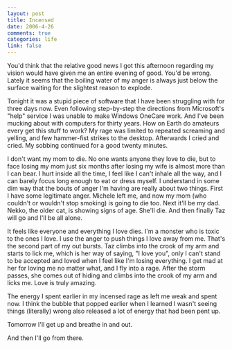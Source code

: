 ```yaml
--- 
layout: post
title: Incensed
date: 2006-4-26
comments: true
categories: life
link: false
---
```

You'd think that the relative good news I got this afternoon regarding my vision would have given me an entire evening of good. You'd be wrong. Lately it seems that the boiling water of my anger is always just below the surface waiting for the slightest reason to explode.

Tonight it was a stupid piece of software that I have been struggling with for three days now. Even following step-by-step the directions from Microsoft's "help" service I was unable to make Windows OneCare work. And I've been mucking about with computers for thirty years. How on Earth do amateurs every get this stuff to work? My rage was limited to repeated screaming and yelling, and few hammer-fist strikes to the desktop. Afterwards I cried and cried. My sobbing continued for a good twenty minutes.

I don't want my mom to die. No one wants anyone they love to die, but to face losing my mom just six months after losing my wife is almost more than I can bear. I hurt inside all the time, I feel like I can't inhale all the way, and I can barely focus long enough to eat or dress myself. I understand in some dim way that the bouts of anger I'm having are really about two things. First I have some legitimate anger. Michele left me, and now my mom (who couldn't or wouldn't stop smoking) is going to die too. Next it'll be my dad. Nekko, the older cat, is showing signs of age. She'll die. And then finally Taz will go and I'll be all alone.

It feels like everyone and everything I love dies. I'm a monster who is toxic to the ones I love. I use the anger to push things I love away from me. That's the second part of my out bursts. Taz climbs into the crook of my arm and starts to lick me, which is her way of saying, "I love you", only I can't stand to be accepted and loved when I feel like I'm losing everything. I get mad at her for loving me no matter what, and I fly into a rage. After the storm passes, she comes out of hiding and climbs into the crook of my arm and licks me.  Love is truly amazing.

The energy I spent earlier in my incensed rage as left me weak and spent now. I think the bubble that popped earlier when I learned I wasn't seeing things (literally) wrong also released a lot of energy that had been pent up.

Tomorrow I'll get up and breathe in and out.

And then I'll go from there.
